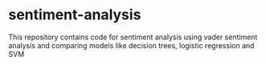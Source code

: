 # sentiment-analysis
This repository contains code for sentiment analysis using vader sentiment analysis and comparing models like decision trees, logistic regression and SVM
